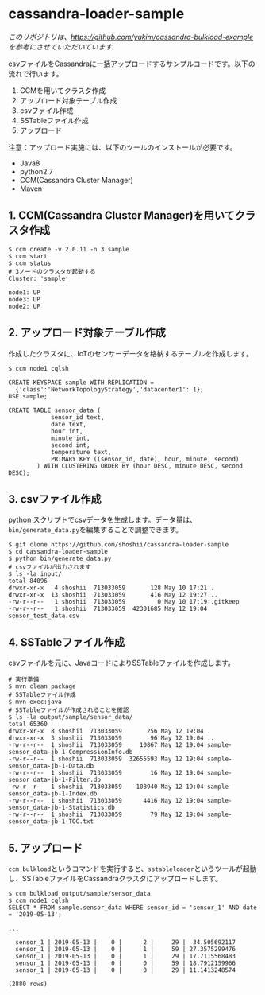 cassandra-loader-sample
===

*このリポジトリは、https://github.com/yukim/cassandra-bulkload-example を参考にさせていただいています*

csvファイルをCassandraに一括アップロードするサンプルコードです。以下の流れで行います。

1. CCMを用いてクラスタ作成
1. アップロード対象テーブル作成
1. csvファイル作成
1. SSTableファイル作成
1. アップロード

注意：アップロード実施には、以下のツールのインストールが必要です。

* Java8
* python2.7
* CCM(Cassandra Cluster Manager)
* Maven

## 1. CCM(Cassandra Cluster Manager)を用いてクラスタ作成

```aidl
$ ccm create -v 2.0.11 -n 3 sample
$ ccm start
$ ccm status
# 3ノードのクラスタが起動する
Cluster: 'sample'
-----------------
node1: UP
node3: UP
node2: UP
```

## 2. アップロード対象テーブル作成

作成したクラスタに、IoTのセンサーデータを格納するテーブルを作成します。

```aidl
$ ccm node1 cqlsh

CREATE KEYSPACE sample WITH REPLICATION = 
  {'class':'NetworkTopologyStrategy','datacenter1': 1};
USE sample;

CREATE TABLE sensor_data (
            sensor_id text,
            date text,
            hour int,
            minute int,
            second int,
            temperature text,
            PRIMARY KEY ((sensor_id, date), hour, minute, second)
        ) WITH CLUSTERING ORDER BY (hour DESC, minute DESC, second DESC);
```

## 3. csvファイル作成

python スクリプトでcsvデータを生成します。データ量は、`bin/generate_data.py`を編集することで調整できます。

```aidl
$ git clone https://github.com/shoshii/cassandra-loader-sample
$ cd cassandra-loader-sample
$ python bin/generate_data.py
# csvファイルが出力されます
$ ls -la input/
total 84096
drwxr-xr-x   4 shoshii  713033059       128 May 10 17:21 .
drwxr-xr-x  13 shoshii  713033059       416 May 12 19:27 ..
-rw-r--r--   1 shoshii  713033059         0 May 10 17:19 .gitkeep
-rw-r--r--   1 shoshii  713033059  42301685 May 12 19:04 sensor_test_data.csv
```

## 4. SSTableファイル作成

csvファイルを元に、JavaコードによりSSTableファイルを作成します。

```aidl
# 実行準備
$ mvn clean package
# SSTableファイル作成
$ mvn exec:java
# SSTableファイルが作成されることを確認
$ ls -la output/sample/sensor_data/
total 65360
drwxr-xr-x  8 shoshii  713033059       256 May 12 19:04 .
drwxr-xr-x  3 shoshii  713033059        96 May 12 19:04 ..
-rw-r--r--  1 shoshii  713033059     10867 May 12 19:04 sample-sensor_data-jb-1-CompressionInfo.db
-rw-r--r--  1 shoshii  713033059  32655593 May 12 19:04 sample-sensor_data-jb-1-Data.db
-rw-r--r--  1 shoshii  713033059        16 May 12 19:04 sample-sensor_data-jb-1-Filter.db
-rw-r--r--  1 shoshii  713033059    108940 May 12 19:04 sample-sensor_data-jb-1-Index.db
-rw-r--r--  1 shoshii  713033059      4416 May 12 19:04 sample-sensor_data-jb-1-Statistics.db
-rw-r--r--  1 shoshii  713033059        79 May 12 19:04 sample-sensor_data-jb-1-TOC.txt
```

## 5. アップロード

`ccm bulkload`というコマンドを実行すると、`sstableloader`というツールが起動し、SSTableファイルをCassandraクラスタにアップロードします。

```aidl
$ ccm bulkload output/sample/sensor_data
$ ccm node1 cqlsh
SELECT * FROM sample.sensor_data WHERE sensor_id = 'sensor_1' AND date = '2019-05-13';

...

  sensor_1 | 2019-05-13 |    0 |      2 |     29 |  34.505692117
  sensor_1 | 2019-05-13 |    0 |      1 |     59 | 27.3575299476
  sensor_1 | 2019-05-13 |    0 |      1 |     29 | 17.7115568483
  sensor_1 | 2019-05-13 |    0 |      0 |     59 | 18.7912159966
  sensor_1 | 2019-05-13 |    0 |      0 |     29 | 11.1413248574

(2880 rows)
```